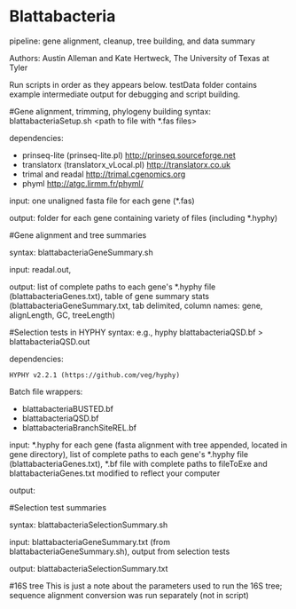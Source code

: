 Blattabacteria 
==============
pipeline: gene alignment, cleanup, tree building, and data summary

Authors: Austin Alleman and Kate Hertweck, The University of Texas at Tyler

Run scripts in order as they appears below. testData folder contains example intermediate output for debugging and script building.

#Gene alignment, trimming, phylogeny building
syntax: blattabacteriaSetup.sh <path to file with *.fas files>

dependencies: 
* prinseq-lite (prinseq-lite.pl) http://prinseq.sourceforge.net
* translatorx (translatorx_vLocal.pl) http://translatorx.co.uk
* trimal and readal http://trimal.cgenomics.org
* phyml http://atgc.lirmm.fr/phyml/

input: one unaligned fasta file for each gene (*.fas)

output: folder for each gene containing variety of files (including *.hyphy)

#Gene alignment and tree summaries

syntax: blattabacteriaGeneSummary.sh

input: readal.out, 

output: list of complete paths to each gene's *.hyphy file (blattabacteriaGenes.txt), table of gene summary stats (blattabacteriaGeneSummary.txt, tab delimited, column names: gene, alignLength, GC, treeLength)

#Selection tests in HYPHY
syntax: e.g., hyphy blattabacteriaQSD.bf > blattabacteriaQSD.out

dependencies:

	HYPHY v2.2.1 (https://github.com/veg/hyphy)

Batch file wrappers:
* blattabacteriaBUSTED.bf
* blattabacteriaQSD.bf
* blattabacteriaBranchSiteREL.bf

input: *.hyphy for each gene (fasta alignment with tree appended, located in gene directory), list of complete paths to each gene's *.hyphy file (blattabacteriaGenes.txt), *.bf file with complete paths to fileToExe and blattabacteriaGenes.txt modified to reflect your computer

output: 
	
#Selection test summaries

syntax: blattabacteriaSelectionSummary.sh

input: blattabacteriaGeneSummary.txt (from blattabacteriaGeneSummary.sh), output from selection tests

output: blattabacteriaSelectionSummary.txt

#16S tree
This is just a note about the parameters used to run the 16S tree; sequence alignment conversion was run separately (not in script)
